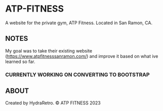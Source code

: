 # ATP-FITNESS

A website for the private gym, ATP Fitness. Located in San Ramon, CA.

## NOTES

My goal was to take their existing website (https://www.atpfitnesssanramon.com/) and improve it based on what ive learned so far.

### CURRENTLY WORKING ON CONVERTING TO BOOTSTRAP

## ABOUT
Created by HydraRetro. 	© ATP FITNESS 2023